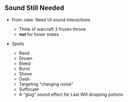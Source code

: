 ## Sound Still Needed
- From Jake: Need UI sound interactions
    - Think of warcraft 3 frozen throne
    - **not** for hover states

- Spells
    - Rend
    - Drown
    - Bleed
    - Burst
    - Shove
    - Dash
    - Targeting "charging noise"
    - Suffocate
    - A "glug" sound effect for Last Will dropping potions